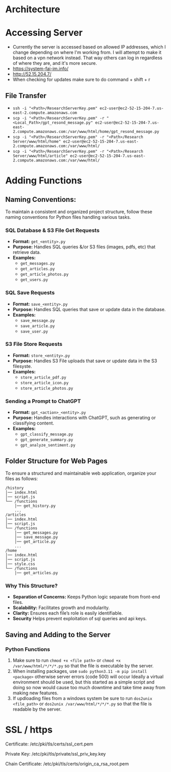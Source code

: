 # Architecture




# Accessing Server
* Currently the server is accessed based on allowed IP addresses, which I change depending on where I'm working from.
  I will attempt to make it based on a vpn network instead. That way others can log in regardless of where they are,
  and it's more secure.
* https://system-fai-im.info/
* http://52.15.204.7/
* When checking for updates make sure to do command + shift + r

## File Transfer
- `ssh -i "<Path>/ResearchServerKey.pem" ec2-user@ec2-52-15-204-7.us-east-2.compute.amazonaws.com`
- `scp -i "<Path>/ResearchServerKey.pem" -r "<Local_Path>/gpt_resond_message.py" ec2-user@ec2-52-15-204-7.us-east-2.compute.amazonaws.com:/var/www/html/home/gpt_resond_message.py`
- `scp -i "<Path>/ResearchServerKey.pem" -r "<Path>/Research Server/www/html/home" ec2-user@ec2-52-15-204-7.us-east-2.compute.amazonaws.com:/var/www/html/`
- `scp -i "<Path>/ResearchServerKey.pem" -r "<Path>/Research Server/www/html/article" ec2-user@ec2-52-15-204-7.us-east-2.compute.amazonaws.com:/var/www/html/`


# Adding Functions

## Naming Conventions:
To maintain a consistent and organized project structure, follow these naming conventions for Python files handling various tasks.

### SQL Database & S3 File Get Requests
- **Format:** `get_<entity>.py`
- **Purpose:** Handles SQL queries &/or S3 files (images, pdfs, etc) that retrieve data.
- **Examples:**
  - `get_messages.py`
  - `get_articles.py`
  - `get_article_photos.py`
  - `get_users.py`

### SQL Save Requests
- **Format:** `save_<entity>.py`
- **Purpose:** Handles SQL queries that save or update data in the database.
- **Examples:**
  - `save_message.py`
  - `save_article.py`
  - `save_user.py`

### S3 File Store Requests
- **Format:** `store_<entity>.py`
- **Purpose:** Handles S3 File uploads that save or update data in the S3 filesyste.
- **Examples:**
  - `store_article_pdf.py`
  - `store_article_icon.py`
  - `store_article_photos.py`

### Sending a Prompt to ChatGPT
- **Format:** `gpt_<action>_<entity>.py`
- **Purpose:** Handles interactions with ChatGPT, such as generating or classifying content.
- **Examples:**
  - `gpt_classify_message.py`
  - `gpt_generate_summary.py`
  - `gpt_analyze_sentiment.py`

## Folder Structure for Web Pages
To ensure a structured and maintainable web application, organize your files as follows:

```
/history
│── index.html
│── script.js
└── /functions
    │── get_history.py
    ...
/articles
│── index.html
│── script.js
└── /functions
    │── get_messages.py
    │── save_message.py
    │── get_article.py
    ...
/home
│── index.html
│── script.js
│── style.css
└── /functions
    │── get_articles.py
```

### Why This Structure?
- **Separation of Concerns:** Keeps Python logic separate from front-end files.
- **Scalability:** Facilitates growth and modularity.
- **Clarity:** Ensures each file’s role is easily identifiable.
- **Security** Helps prevent exploitation of sql queries and api keys.


## Saving and Adding to the Server

### Python Functions
1) Make sure to run `chmod +x <file path>` or `chmod +x /var/www/html/*/*/*.py` so that the file is executable by the server.
2) When installing packages, use `sudo python3.11 -m pip install <package>` otherwise server errors (code 500) will occur
   Ideally a virtual environment should be used, but this started as a simple script and doing so now would cause too much downtime and take time away from making new features.
3) If updloading files from a windows system be sure to run `dos2unix <file_path>` or `dos2unix /var/www/html/*/*/*.py` so that the file is readable by the server.





# SSL / https
Certificate: /etc/pki/tls/certs/ssl_cert.pem

Private Key: /etc/pki/tls/private/ssl_priv_key.key

Chain Certificate: /etc/pki/tls/certs/origin_ca_rsa_root.pem
